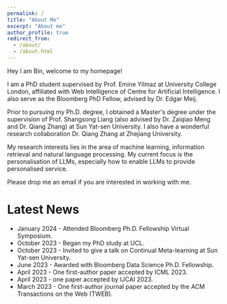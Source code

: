 ```yaml
---
permalink: /
title: "About Me"
excerpt: "About me"
author_profile: true
redirect_from: 
  - /about/
  - /about.html
---
```

  Hey I am Bin, welcome to my homepage!

 I am a PhD student supervised by Prof. Emine Yilmaz at University College London, affiliated with Web Intelligence of Centre for Artificial Intelligence. I also serve as the Bloomberg PhD Fellow, advised by Dr. Edgar Meij.

 Prior to pursuing my Ph.D. degree, I obtained a Master's degree under the supervision of Prof. Shangsong Liang (also advised by Dr. Zaiqiao Meng and Dr. Qiang Zhang) at Sun Yat-sen University. I also have a wonderful research collaboration Dr. Qiang Zhang at Zhejiang University.

 My research interests lies in the area of machine learning, information retrieval and natural language processing. My current focus is the personalisation of LLMs, especially how to enable LLMs to provide personalised service.

 Please drop me an email if you are interested in working with me.

 Latest News
===

 - January 2024 - Attended Bloomberg Ph.D. Fellowship Virtual Symposium.
 - October 2023 - Began my PhD study at UCL.
 - October 2023 - Invited to give a talk on Continual Meta-learning at Sun Yat-sen University.
 - June 2023 - Awarded with Bloomberg Data Science Ph.D. Fellowship.
 - April 2023 - One first-author paper accepted by ICML 2023.
 - April 2023 - one paper accepted by IJCAI 2023.
 - March 2023 - One first-author journal paper accepted by the ACM Transactions on the Web (TWEB).